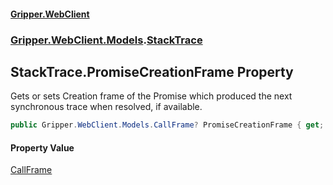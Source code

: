 #### [Gripper.WebClient](index 'index')
### [Gripper.WebClient.Models](Gripper_WebClient_Models 'Gripper.WebClient.Models').[StackTrace](Gripper_WebClient_Models_StackTrace 'Gripper.WebClient.Models.StackTrace')
## StackTrace.PromiseCreationFrame Property
Gets or sets Creation frame of the Promise which produced the next synchronous trace when resolved, if available.  
```csharp
public Gripper.WebClient.Models.CallFrame? PromiseCreationFrame { get; set; }
```
#### Property Value
[CallFrame](Gripper_WebClient_Models_CallFrame 'Gripper.WebClient.Models.CallFrame')

